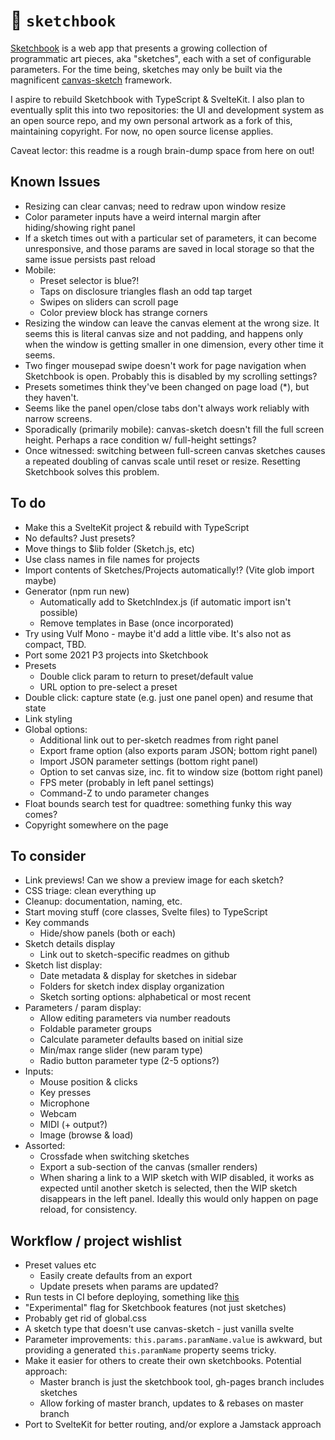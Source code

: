 # :notebook: `sketchbook`

[Sketchbook](https://sketchbook.flatpickles.com/) is a web app that presents a growing collection of programmatic art pieces, aka "sketches", each with a set of configurable parameters. For the time being, sketches may only be built via the magnificent [canvas-sketch](https://github.com/mattdesl/canvas-sketch) framework.

I aspire to rebuild Sketchbook with TypeScript & SvelteKit. I also plan to eventually split this into two repositories: the UI and development system as an open source repo, and my own personal artwork as a fork of this, maintaining copyright. For now, no open source license applies.

Caveat lector: this readme is a rough brain-dump space from here on out!

## Known Issues

-   Resizing can clear canvas; need to redraw upon window resize
-   Color parameter inputs have a weird internal margin after hiding/showing right panel
-   If a sketch times out with a particular set of parameters, it can become unresponsive, and those params are saved in local storage so that the same issue persists past reload
-   Mobile:
    -   Preset selector is blue?!
    -   Taps on disclosure triangles flash an odd tap target
    -   Swipes on sliders can scroll page
    -   Color preview block has strange corners
-   Resizing the window can leave the canvas element at the wrong size. It seems this is literal canvas size and not padding, and happens only when the window is getting smaller in one dimension, every other time it seems.
-   Two finger mousepad swipe doesn't work for page navigation when Sketchbook is open. Probably this is disabled by my scrolling settings?
-   Presets sometimes think they've been changed on page load (\*), but they haven't.
-   Seems like the panel open/close tabs don't always work reliably with narrow screens.
-   Sporadically (primarily mobile): canvas-sketch doesn't fill the full screen height. Perhaps a race condition w/ full-height settings?
-   Once witnessed: switching between full-screen canvas sketches causes a repeated doubling of canvas scale until reset or resize. Resetting Sketchbook solves this problem.

## To do

-   Make this a SvelteKit project & rebuild with TypeScript
-   No defaults? Just presets?
-   Move things to $lib folder (Sketch.js, etc)
-   Use class names in file names for projects
-   Import contents of Sketches/Projects automatically!? (Vite glob import maybe)
-   Generator (npm run new)
    -   Automatically add to SketchIndex.js (if automatic import isn't possible)
    -   Remove templates in Base (once incorporated)
-   Try using Vulf Mono - maybe it'd add a little vibe. It's also not as compact, TBD.
-   Port some 2021 P3 projects into Sketchbook
-   Presets
    -   Double click param to return to preset/default value
    -   URL option to pre-select a preset
-   Double click: capture state (e.g. just one panel open) and resume that state
-   Link styling
-   Global options:
    -   Additional link out to per-sketch readmes from right panel
    -   Export frame option (also exports param JSON; bottom right panel)
    -   Import JSON parameter settings (bottom right panel)
    -   Option to set canvas size, inc. fit to window size (bottom right panel)
    -   FPS meter (probably in left panel settings)
    -   Command-Z to undo parameter changes
-   Float bounds search test for quadtree: something funky this way comes?
-   Copyright somewhere on the page

## To consider

-   Link previews! Can we show a preview image for each sketch?
-   CSS triage: clean everything up
-   Cleanup: documentation, naming, etc.
-   Start moving stuff (core classes, Svelte files) to TypeScript
-   Key commands
    -   Hide/show panels (both or each)
-   Sketch details display
    -   Link out to sketch-specific readmes on github
-   Sketch list display:
    -   Date metadata & display for sketches in sidebar
    -   Folders for sketch index display organization
    -   Sketch sorting options: alphabetical or most recent
-   Parameters / param display:
    -   Allow editing parameters via number readouts
    -   Foldable parameter groups
    -   Calculate parameter defaults based on initial size
    -   Min/max range slider (new param type)
    -   Radio button parameter type (2-5 options?)
-   Inputs:
    -   Mouse position & clicks
    -   Key presses
    -   Microphone
    -   Webcam
    -   MIDI (+ output?)
    -   Image (browse & load)
-   Assorted:
    -   Crossfade when switching sketches
    -   Export a sub-section of the canvas (smaller renders)
    -   When sharing a link to a WIP sketch with WIP disabled, it works as expected until another sketch is selected, then the WIP sketch disappears in the left panel. Ideally this would only happen on page reload, for consistency.

## Workflow / project wishlist

-   Preset values etc
    -   Easily create defaults from an export
    -   Update presets when params are updated?
-   Run tests in CI before deploying, something like [this](https://medium.com/@jjzcru/building-a-ci-cd-pipeline-with-vercel-and-github-actions-f80d3a4a7de3)
-   "Experimental" flag for Sketchbook features (not just sketches)
-   Probably get rid of global.css
-   A sketch type that doesn't use canvas-sketch - just vanilla svelte
-   Parameter improvements: `this.params.paramName.value` is awkward, but providing a generated `this.paramName` property seems tricky.
-   Make it easier for others to create their own sketchbooks. Potential approach:
    -   Master branch is just the sketchbook tool, gh-pages branch includes sketches
    -   Allow forking of master branch, updates to & rebases on master branch
-   Port to SvelteKit for better routing, and/or explore a Jamstack approach
